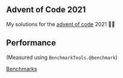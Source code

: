## Advent of Code 2021
My solutions for the [advent of code](https://adventofcode.com/2021) 2021 🎄🎄


## Performance
(Measured using `BenchmarkTools.@benchmark`)

[Benchmarks](benchmarks.md)
